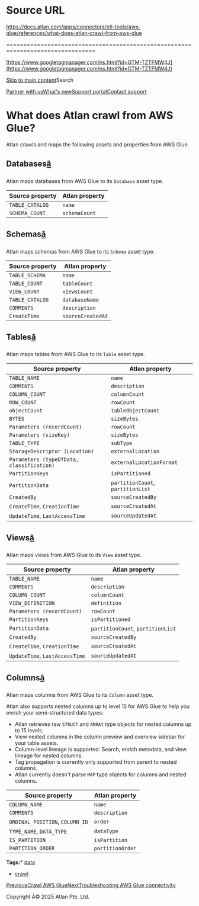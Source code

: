 # Source URL
https://docs.atlan.com/apps/connectors/etl-tools/aws-glue/references/what-does-atlan-crawl-from-aws-glue

================================================================================

<!--
canonical: https://docs.atlan.com/apps/connectors/etl-tools/aws-glue/references/what-does-atlan-crawl-from-aws-glue
link-alternate: https://docs.atlan.com/apps/connectors/etl-tools/aws-glue/references/what-does-atlan-crawl-from-aws-glue
meta-description: Atlan crawls and maps the following assets and properties from AWS Glue.
meta-docsearch:docusaurus_tag: docs-default-current
meta-docsearch:language: en
meta-docsearch:version: current
meta-docusaurus_locale: en
meta-docusaurus_tag: docs-default-current
meta-docusaurus_version: current
meta-generator: Docusaurus v3.8.1
meta-og-description: Atlan crawls and maps the following assets and properties from AWS Glue.
meta-og-locale: en
meta-og-title: What does Atlan crawl from AWS Glue? | Atlan Documentation
meta-og-url: https://docs.atlan.com/apps/connectors/etl-tools/aws-glue/references/what-does-atlan-crawl-from-aws-glue
meta-twitter:card: summary_large_image
meta-viewport: width=device-width,initial-scale=1
title: What does Atlan crawl from AWS Glue? | Atlan Documentation
-->

[https://www.googletagmanager.com/ns.html?id=GTM-TZTFMW4J](https://www.googletagmanager.com/ns.html?id=GTM-TZTFMW4J)

[Skip to main content](#__docusaurus_skipToContent_fallback)Search

[Partner with us](https://docs.google.com/forms/d/e/1FAIpQLScuAIhCm2GS7YFstrOjawbP8J7PUmOynQo7wI2yGCcCyEcVSw/viewform)[What's new](https://shipped.atlan.com/)[Support portal](https://atlan.zendesk.com/auth/v2/login/signin?return_to=https%3A%2F%2Fatlan.zendesk.com%2Fhc%2Fen-us&theme=hc&locale=en-us&brand_id=1900000425113&auth_origin=1900000425113%2Cfalse%2Ctrue)[Contact support](/support/submit-request)

What does Atlan crawl from AWS Glue?
====================================

Atlan crawls and maps the following assets and properties from AWS Glue.

Databases[â](#databases "Direct link to Databases")
-----------------------------------------------------

Atlan maps databases from AWS Glue to its `Database` asset type.

| Source property | Atlan property |
| --- | --- |
| `TABLE_CATALOG` | `name` |
| `SCHEMA_COUNT` | `schemaCount` |

Schemas[â](#schemas "Direct link to Schemas")
-----------------------------------------------

Atlan maps schemas from AWS Glue to its `Schema` asset type.

| Source property | Atlan property |
| --- | --- |
| `TABLE_SCHEMA` | `name` |
| `TABLE_COUNT` | `tableCount` |
| `VIEW_COUNT` | `viewsCount` |
| `TABLE_CATALOG` | `databaseName` |
| `COMMENTS` | `description` |
| `CreateTime` | `sourceCreatedAt` |

Tables[â](#tables "Direct link to Tables")
--------------------------------------------

Atlan maps tables from AWS Glue to its `Table` asset type.

| Source property | Atlan property |
| --- | --- |
| `TABLE_NAME` | `name` |
| `COMMENTS` | `description` |
| `COLUMN_COUNT` | `columnCount` |
| `ROW_COUNT` | `rowCount` |
| `objectCount` | `tableObjectCount` |
| `BYTES` | `sizeBytes` |
| `Parameters (recordCount)` | `rowCount` |
| `Parameters (sizeKey)` | `sizeBytes` |
| `TABLE_TYPE` | `subType` |
| `StorageDescriptor (Location)` | `externalLocation` |
| `Parameters (typeOfData, classification)` | `externalLocationFormat` |
| `PartitionKeys` | `isPartitioned` |
| `PartitionData` | `partitionCount`, `partitionList` |
| `CreatedBy` | `sourceCreatedBy` |
| `CreateTime`, `CreationTime` | `sourceCreatedAt` |
| `UpdateTime`, `LastAccessTime` | `sourceUpdatedAt` |

Views[â](#views "Direct link to Views")
-----------------------------------------

Atlan maps views from AWS Glue to its `View` asset type.

| Source property | Atlan property |
| --- | --- |
| `TABLE_NAME` | `name` |
| `COMMENTS` | `description` |
| `COLUMN_COUNT` | `columnCount` |
| `VIEW_DEFINITION` | `definition` |
| `Parameters (recordCount)` | `rowCount` |
| `PartitionKeys` | `isPartitioned` |
| `PartitionData` | `partitionCount`, `partitionList` |
| `CreatedBy` | `sourceCreatedBy` |
| `CreateTime`, `CreationTime` | `sourceCreatedAt` |
| `UpdateTime`, `LastAccessTime` | `sourceUpdatedAt` |

Columns[â](#columns "Direct link to Columns")
-----------------------------------------------

Atlan maps columns from AWS Glue to its `Column` asset type.

Atlan also supports nested columns up to level 15 for AWS Glue to help you enrich your semi\-structured data types:

* Atlan retrieves raw `STRUCT` and `ARRAY` type objects for nested columns up to 15 levels.
* View nested columns in the column preview and overview sidebar for your table assets.
* Column\-level lineage is supported. Search, enrich metadata, and view lineage for nested columns.
* Tag propagation is currently only supported from parent to nested columns.
* Atlan currently doesn't parse `MAP` type objects for columns and nested columns.

| Source property | Atlan property |
| --- | --- |
| `COLUMN_NAME` | `name` |
| `COMMENTS` | `description` |
| `ORDINAL_POSITION`, `COLUMN_ID` | `order` |
| `TYPE_NAME`, `DATA_TYPE` | `dataType` |
| `IS_PARTITION` | `isPartition` |
| `PARTITION_ORDER` | `partitionOrder` |

**Tags:*** [data](/tags/data)
* [crawl](/tags/crawl)

[PreviousCrawl AWS Glue](/apps/connectors/etl-tools/aws-glue/how-tos/crawl-aws-glue)[NextTroubleshooting AWS Glue connectivity](/apps/connectors/etl-tools/aws-glue/troubleshooting/troubleshooting-aws-glue-connectivity)

Copyright Â© 2025 Atlan Pte. Ltd.

